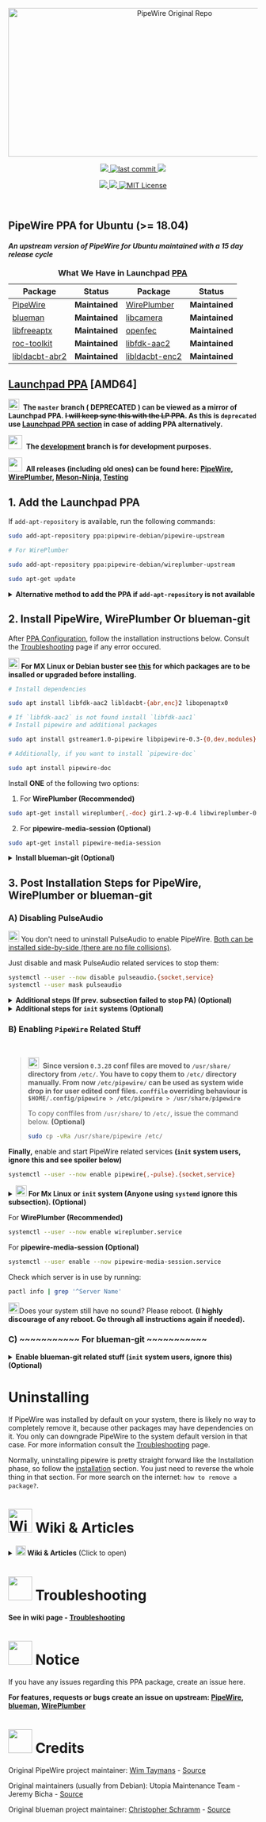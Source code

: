 <!-- PipeWire-Debian-->

<p align="center">
  <a href="https://gitlab.freedesktop.org/pipewire/pipewire">
    <img alt="PipeWire Original Repo" src="https://raw.githubusercontent.com/wiki/pipewire-debian/pipewire-debian/images/logo/PipeWire_logo.png" width="656" height="300">
  </a>
</p>

<p align="center">
  <!-- Maintained -->
  <a href="https://github.com/pipewire-debian/pipewire-debian/">
    <img src="https://img.shields.io/website?down_message=Yes&label=Maintained&logo=GITHUB&up_message=Yes&url=https%3A%2F%2Fgithub.com%2Fpipewire-debian%2Fpipewire-debian">
  </a>
  <!-- Last commit on dev -->
  <a href="https://github.com/pipewire-debian/pipewire-debian/tree/development">
    <!-- <img src="https://img.shields.io/github/last-commit/pipewire-debian/pipewire-debian/development?color=%23ffA000&label=Last%20commit%20on%20Development&logo=GITHUB&style=plastic"> -->
    <img src="https://img.shields.io/github/last-commit/pipewire-debian/pipewire-debian/development?label=Last%20Commit%20%3A%20&logo=github" alt="last commit">
  </a>
  <!-- Packager -->
  <a href="https://github.com/souravdas142/">
    <img src="https://img.shields.io/website?down_message=Sourav%20Das&label=Packager&logo=GITHUB&up_message=Sourav%20Das&url=https%3A%2F%2Fgithub.com%2Fsouravdas142">
  </a>
</p>

<p align="center">
  <!-- Website status -->
  <a href="https://pipewire-debian.github.io/pipewire-debian/">
    <img src="https://img.shields.io/website?label=Git%20Website&logo=GITHUB&url=https%3A%2F%2Fpipewire-debian.github.io%2Fpipewire-debian%2F">
  </a>
  <!-- PPA -->
  <a href="https://launchpad.net/~pipewire-debian/+archive/ubuntu/pipewire-upstream">
    <img src="https://img.shields.io/github/v/tag/pipewire-debian/pipewire-debian?label=LP%20PipeWire%20PPA&logo=Ubuntu">
  </a>
  <!-- Project License -->
  <a href="https://choosealicense.com/licenses/mit/">
    <img alt="MIT License" src="https://img.shields.io/github/license/pipewire-debian/pipewire-debian">
  </a>
</p>

<br/>

## PipeWire PPA for Ubuntu (>= 18.04)
#### _An upstream version of PipeWire for Ubuntu maintained with a 15 day release cycle_


<table>
  <caption align="left"><b>What We Have in Launchpad <a href="https://launchpad.net/~pipewire-debian">PPA</a></b></caption>
  <thead>
    <tr>
      <th align="center"><b>Package</b></th>
      <th align="center"><b>Status</b></th>
      <th align="center"><b>Package</b></th>
      <th align="center"><b>Status</b></th>
    </tr>
  </thead>

  <tbody>
    <tr>
       <td><a href="https://gitlab.freedesktop.org/pipewire/pipewire">PipeWire</a></td>
       <td>							 <b>Maintained</b></td>
       <td><a href="https://gitlab.freedesktop.org/pipewire/wireplumber">WirePlumber</a></td>
       <td>							 <b>Maintained</b></td>
    </tr>
    <tr>
       <td><a href="https://github.com/blueman-project/blueman">blueman</a></td>
       <td>							 <b>Maintained</b></td>
       <td><a href="https://git.linuxtv.org/libcamera.git/">libcamera</a></td>
       <td>							 <b>Maintained</b></td>
    </tr>
    <tr>
       <td><a href="https://github.com/iamthehorker/libfreeaptx">libfreeaptx</a></td>
       <td>							 <b>Maintained</b></td>
       <td><a href="https://github.com/roc-streaming/openfec">openfec</a></td>
       <td>							 <b>Maintained</b></td>
    </tr>
    <tr>
       <td><a href="https://github.com/roc-streaming/roc-toolkit">roc-toolkit</a></td>
       <td>							 <b>Maintained</b></td>
       <td><a href="https://packages.ubuntu.com/hirsute/libfdk-aac2">libfdk-aac2</a></td>
       <td>							 <b>Maintained</b></td>
    </tr>
    <tr>
       <td><a href="https://packages.ubuntu.com/hirsute/libldacbt-abr2">libldacbt-abr2</a></td>
       <td>							 <b>Maintained</b></td>
       <td><a href="https://packages.ubuntu.com/hirsute/libldacbt-enc2">libldacbt-enc2</a></td>
       <td>							 <b>Maintained</b></td>
    </tr>
  </tbody>
</table>




## [Launchpad PPA](https://launchpad.net/~pipewire-debian) [AMD64]

<img src="https://raw.githubusercontent.com/wiki/pipewire-debian/pipewire-debian/images/icons/warning.svg" width=22 height=22>&nbsp; **The `master` branch ( DEPRECATED ) can be viewed as a mirror of Launchpad PPA. ~~I will keep sync this with the LP PPA~~. As this is `deprecated` use [Launchpad PPA section](#add-the-launchpad-ppa) in case of adding PPA alternatively.**

<img src="https://raw.githubusercontent.com/wiki/pipewire-debian/pipewire-debian/images/icons/information.svg" width=28 height=28>&nbsp; **The [development](https://github.com/pipewire-debian/pipewire-debian/tree/development) branch is for development purposes.**

<img src="https://raw.githubusercontent.com/wiki/pipewire-debian/pipewire-debian/images/icons/information.svg" width=28 height=28>&nbsp; **All releases (including old ones) can be found here: [PipeWire](https://launchpad.net/~pipewire-debian/+archive/ubuntu/pipewire-upstream/+packages?field.name_filter=&field.status_filter=&field.series_filter=), [WirePlumber](https://launchpad.net/~pipewire-debian/+archive/ubuntu/wireplumber-upstream/+packages?field.name_filter=&field.status_filter=&field.series_filter=), [Meson-Ninja](https://launchpad.net/~pipewire-debian/+archive/ubuntu/meson-ninja/+packages?field.name_filter=&field.status_filter=&field.series_filter=), [Testing](https://launchpad.net/~pipewire-debian/+archive/ubuntu/testing/+packages?field.name_filter=&field.status_filter=&field.series_filter=)**

## 1. Add the Launchpad PPA
<!---
<img src="https://raw.githubusercontent.com/wiki/pipewire-debian/pipewire-debian/images/icons/idea_bulb.svg" width=22 height=22> **The recommended & convenient way**
--->

If `add-apt-repository` is available, run the following commands:

```bash
sudo add-apt-repository ppa:pipewire-debian/pipewire-upstream

# For WirePlumber

sudo add-apt-repository ppa:pipewire-debian/wireplumber-upstream

sudo apt-get update

```

<details markdown=1><summary markdown="span"><strong>Alternative method to add the PPA if <code>add-apt-repository</code> is not available</strong></summary>

<br/>

To manually add the Launchpad PPA if <code>add-apt-repository</code> is not available or in case of any special case, consider this is as an example.
Do the same for <code>WirePlumber</code>. The GPG key may or may not be changed here.

```bash
# This PPA can be added to your system manually by running below commands, It creates
# a file under /etc/apt/sources.list.d/ containing  list of mirrors
# To do this, first download the GPG key from keyservers directly into the trusted set of keys,
# by running the two commands below

gpg --keyserver keyserver.ubuntu.com --recv-keys 25088A0359807596
gpg -a --export 25088A0359807596 | sudo apt-key add -

# or

sudo apt-key adv --keyserver keyserver.ubuntu.com --recv-keys 25088A0359807596

# Next, run the command below to add the mirror list to your system.

echo "deb http://ppa.launchpad.net/pipewire-debian/pipewire-upstream/ubuntu $(lsb_release -cs) main" | sudo tee -a /etc/apt/sources.list.d/pipewire-upstream.list

# For other Ubuntu or Debian based (e.g. MX Linux, Linux Mint), edit `/etc/apt/sources.list.d/pipewire-upstream.list` and change your `distro_code_name` equivalent to any one of Ubuntu
# `distro_code_name`. (For example, MX Linux 19.4 is based on Debian Buster which is roughly equivalent to `Ubuntu 18.04`, so replace `buster` with `bionic`.)

# The following command is usually not needed unless you want to install debug packages or create deb packages from source.

echo "deb-src http://ppa.launchpad.net/pipewire-debian/pipewire-upstream/ubuntu $(lsb_release -cs) main" | sudo tee -a /etc/apt/sources.list.d/pipewire-upstream.list
```
<!---
### ...or the Github PPA  &nbsp; &nbsp; <img src="https://raw.githubusercontent.com/wiki/pipewire-debian/pipewire-debian/images/icons/deprecated.svg" width=138 height=17>

<img src="https://raw.githubusercontent.com/wiki/pipewire-debian/pipewire-debian/images/icons/idea_bulb.svg" width=22 height=22> **Use IFF you have a good reason Or If your distro (other debian based) Can't install from LP PPA.**

```bash
curl -SsL https://pipewire-debian.github.io/pipewire-debian/ubuntu/KEY.gpg | sudo apt-key add -
sudo curl -SsL -o /etc/apt/sources.list.d/pipewire.list https://pipewire-debian.github.io/pipewire-debian/ubuntu/pipewire.list
sudo apt update

```
-->

</details>

## 2. Install PipeWire, WirePlumber Or blueman-git

After [PPA Configuration](#1-ppa-configuration), follow the installation instructions below. Consult the [Troubleshooting](https://github.com/pipewire-debian/pipewire-debian/wiki/Troubleshooting) page if any error occured.

<img src="https://raw.githubusercontent.com/wiki/pipewire-debian/pipewire-debian/images/icons/idea_bulb.svg" width=22 height=22> **For MX Linux or Debian buster see [this](https://pastebin.com/S5duuECS) for which packages are to be insalled or upgraded before installing.**

```bash
# Install dependencies

sudo apt install libfdk-aac2 libldacbt-{abr,enc}2 libopenaptx0

# If `libfdk-aac2` is not found install `libfdk-aac1`
# Install pipewire and additional packages

sudo apt install gstreamer1.0-pipewire libpipewire-0.3-{0,dev,modules} libspa-0.2-{bluetooth,dev,jack,modules} pipewire{,-{audio-client-libraries,pulse,bin,locales,tests}}

# Additionally, if you want to install `pipewire-doc`

sudo apt install pipewire-doc
```
Install **ONE** of the following two options:
1. For **WirePlumber (Recommended)**
```bash
sudo apt-get install wireplumber{,-doc} gir1.2-wp-0.4 libwireplumber-0.4-{0,dev}
```
2. For **pipewire-media-session (Optional)**
```bash
sudo apt-get install pipewire-media-session
```

<details markdown=1><summary markdown="span"><strong>Install blueman-git (Optional)</strong></summary>
<br/>

```bash
# Before installing blueman-git, remove and purge any official version of blueman.

sudo apt-get remove --purge blueman && sudo rm -f /var/lib/blueman/network.state

# Then, to install issue below command.

sudo apt-get install blueman-git
```
</details>

## 3. Post Installation Steps for PipeWire, WirePlumber or blueman-git

### A) Disabling PulseAudio

<img src="https://raw.githubusercontent.com/wiki/pipewire-debian/pipewire-debian/images/icons/idea_bulb.svg" width=22 height=22> You don't need to uninstall PulseAudio to enable PipeWire. <a href="https://gitlab.freedesktop.org/pipewire/pipewire/-/issues/2058#note_1228129">Both can be installed side-by-side (there are no file collisions)</a>.

Just disable and mask PulseAudio related services to stop them:

```bash
systemctl --user --now disable pulseaudio.{socket,service}
systemctl --user mask pulseaudio
```

<details markdown=1><summary markdown="span"><strong>Additional steps (If prev. subsection failed to stop PA)  (Optional)</strong></summary>
<br/>

```bash
# You need to tell Pulseaudio not to respawn itself by issuing command:

sed -i 's/.*autospawn.*/autospawn = no/g' ~/.config/pulse/client.conf

# If `~/.config/pulse/client.conf` is not found then issue,

sudo sed -i 's/.*autospawn.*/autospawn = no/g' /etc/pulse/client.conf

# Additonally, if `/etc/pulse/client.conf.d/0{0,1}-enable-autospawn.conf` exist, do

sudo sed -i 's/.*autospawn.*/autospawn = no/g' /etc/pulse/client.conf.d/00-enable-autospawn.conf

# Or,

sudo sed -i 's/.*autospawn.*/autospawn = no/g' /etc/pulse/client.conf.d/01-enable-autospawn.conf

# Also if `/etc/xdg/autostart/pulseaudio.desktop` exist, rename it to something like below.

sudo mv -v /etc/xdg/autostart/pulseaudio.desktop{,.bak}

# And finally issue

pulseaudio --kill
```
</details>

<details markdown=1><summary markdown="span"><strong>Additional steps for <code>init</code> systems (Optional)</strong></summary>
<br/>

```bash
# PulseAudio (>= 13.04-4) also have autospawn defined at /etc/init.d/pulseaudio-enable-autospawn
# Just disable the init script, and reenable it again if anyhow PA needed in future

sudo update-rc.d pulseaudio-enable-autospawn disable

# If PA still running, Once again kill PA

pulseaudio --kill

```
</details>

### B) Enabling `PipeWire` Related Stuff

<br>

> <img src="https://raw.githubusercontent.com/wiki/pipewire-debian/pipewire-debian/images/icons/warning.svg" width=22 height=22>&nbsp; **Since version `0.3.28` conf files are moved to `/usr/share/` directory from `/etc/`.  You have to copy them to `/etc/` directory manually. From now `/etc/pipewire/` can be used as system wide drop in for user edited conf files. `conffile` overriding behaviour is `$HOME/.config/pipewire > /etc/pipewire > /usr/share/pipewire`**
>
> To copy conffiles from `/usr/share/` to `/etc/`, issue the command below. **(Optional)**
>
> ```bash
> sudo cp -vRa /usr/share/pipewire /etc/
> ```



**Finally,** enable and start PipeWire related services **(`init` system users, ignore this and see spoiler below)**
```bash
systemctl --user --now enable pipewire{,-pulse}.{socket,service}
```
<details markdown=1><summary markdown="span">
<img src="https://raw.githubusercontent.com/wiki/pipewire-debian/pipewire-debian/images/icons/idea_bulb.svg" width=22 height=22> <strong>For Mx Linux or <code>init</code> system (Anyone using <code>systemd</code> ignore this subsection). (Optional)</strong>
</summary>
<br/>

```
# Mx Linux uses init system by default,

# Some users feel anoying to start `pipewire` services becasue of PW doesn't shift any scripts for non systemd,
# So Now how to start All `pipewire` services in init system?

# There is a solution on internet see this : <a href="https://www.linuxquestions.org/questions/slackware-14/using-pipewire-instead-of-pulseaudio-in-slackware-15-a-4175693980">Slackware Solution</a> the idea is same for Mx Linux also

# For the above solution you have to install <a href="https://github.com/raforg/daemon">daemon program</a> or do the below modifcation on those `.desktop` files.

substitue this `Exec=/usr/bin/pipewire` line with above `pipewire.desktop` file where you find lines starting with `Exec`.
substitue this `Exec=/usr/bin/pipewire-pulse` line with above `pipewire-pulse.desktop` file where you find lines starting with `Exec`.
substitue this `Exec=/usr/bin/pipewire-media-session` line with above `pipewire-media-session.desktop` file where you find lines starting with `Exec`.
```
</details>

For **WirePlumber (Recommended)**

```bash
systemctl --user --now enable wireplumber.service
```
For **pipewire-media-session (Optional)**

```bash
systemctl --user enable --now pipewire-media-session.service
```
Check which server is in use by running:
```bash
pactl info | grep '^Server Name'
```
<img src="https://raw.githubusercontent.com/wiki/pipewire-debian/pipewire-debian/images/icons/idea_bulb.svg" width=22 height=22>Does your system still have no sound? Please reboot. **(I highly discourage of any reboot.
Go through all instructions again if needed).**


### C) **\~\~\~\~\~\~\~\~\~\~\~ For blueman-git  \~\~\~\~\~\~\~\~\~\~\~**


<details markdown=1><summary markdown="span"><strong>Enable blueman-git related stuff (<code>init</code> system users, ignore this) (Optional) </strong></summary>
<br/>

In case you want to use blueman, just enable the service like this.

```bash
sudo systemctl enable --now blueman-mechanism.service
```
</details>


# Uninstalling

If PipeWire was installed by default on your system, there is likely no way to completely remove it,
because other packages may have dependencies on it.
You only can downgrade PipeWire to the system default version in that case.
For more information consult the [Troubleshooting](https://github.com/pipewire-debian/pipewire-debian/wiki/Troubleshooting) page.

Normally, uninstalling pipewire is pretty straight forward like the Installation phase, so follow the [installation](#2-install-pipewire-or-blueman-git)
section.
You just need to reverse the whole thing in that section. For more search on the internet: `how to remove a package?`.



# <img src="https://raw.githubusercontent.com/wiki/pipewire-debian/pipewire-debian/images/icons/open_book.svg" alt="Wiki & Articles" width=48 height=48> Wiki & Articles

<details markdown=1><summary markdown="span"><img src="https://raw.githubusercontent.com/wiki/pipewire-debian/pipewire-debian/images/icons/open_book.svg" alt="Wiki & Articles" width=20 height=20><strong> Wiki & Articles</strong> (Click to open)</summary>

<br/>

**Wiki -**
  - [This Repo Wiki](https://github.com/pipewire-debian/pipewire-debian/wiki)
  - [Upstream-README](https://gitlab.freedesktop.org/pipewire/pipewire/-/blob/master/README.md)
  - [Upstream-wiki](https://gitlab.freedesktop.org/pipewire/pipewire/-/wikis/home)
  - [Upstream-blueman-wiki](https://github.com/blueman-project/blueman/wiki)
  - **Gentoo**
      - [Gentoo-wiki](https://wiki.gentoo.org/wiki/PipeWire)
      - [Gentoo-Bluetooth-Wiki](https://wiki.gentoo.org/wiki/Bluetooth)
  - **Arch-Linux**
      - [Arch-wiki](https://wiki.archlinux.org/index.php/PipeWire)
      - [Arch-Bluetooth-Wiki](https://wiki.archlinux.org/title/Bluetooth)
      - [blueman](https://wiki.archlinux.org/title/Blueman)
  - [Debian-wiki](https://wiki.debian.org/PipeWire) &nbsp; &nbsp; &nbsp; **[ DEPRECATED  for this PPA ]**

**Articles -**
 - [Making Sense of The Audio Stack On Unix](https://venam.nixers.net/blog/unix/2021/02/07/audio-stack.html)
 - [PipeWire Under The Hood](https://venam.nixers.net/blog/unix/2021/06/23/pipewire-under-the-hood.html)
 - [PIPEWIRE, THE NEWEST AUDIO KID ON THE LINUX BLOCK](https://hackaday.com/2021/06/23/pipewire-the-newest-audio-kid-on-the-linux-block)
 - [WirePlumber, the PipeWire session manager](https://www.collabora.com/news-and-blog/blog/2020/05/07/wireplumber-the-pipewire-session-manager)
 - [A step-by-step tutorial for live audio streaming with Roc](https://gavv.github.io/articles/roc-tutorial)



</details>

# <img src="https://raw.githubusercontent.com/wiki/pipewire-debian/pipewire-debian/images/icons/wrench_and_hammer.svg" width=48 height=48> Troubleshooting

**See in wiki page - [Troubleshooting](https://github.com/pipewire-debian/pipewire-debian/wiki/Troubleshooting)**

# <img src="https://raw.githubusercontent.com/wiki/pipewire-debian/pipewire-debian/images/icons/flame.svg" width=48 height=48> Notice

If you have any issues regarding this PPA package, create an issue here.

**For features, requests or bugs create an issue on upstream: [PipeWire](https://gitlab.freedesktop.org/pipewire/pipewire/-/issues),**
**[blueman](https://github.com/blueman-project/blueman/issues/new), [WirePlumber](https://gitlab.freedesktop.org/pipewire/wireplumber/-/issues/new?issue)**

# <img src="https://raw.githubusercontent.com/wiki/pipewire-debian/pipewire-debian/images/icons/clap.svg" width=48 height=48> Credits

Original PipeWire project maintainer:
[Wim Taymans](https://gitlab.freedesktop.org/wtaymans) - [Source](https://gitlab.freedesktop.org/pipewire/pipewire)

Original maintainers (usually from Debian):
Utopia Maintenance Team - Jeremy Bicha - [Source](https://salsa.debian.org/utopia-team/pipewire/-/tree/debian/0.3.25-1)

Original blueman project maintainer:
[Christopher Schramm](https://github.com/cschramm) - [Source](https://github.com/blueman-project/blueman)

